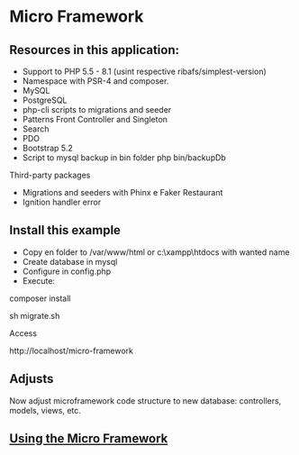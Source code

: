 # Micro Framework

## Resources in this application:

- Support to PHP 5.5 - 8.1 (usint respective ribafs/simplest-version)
- Namespace with PSR-4 and composer.
- MySQL
- PostgreSQL
- php-cli scripts to migrations and seeder
- Patterns Front Controller and Singleton
- Search
- PDO
- Bootstrap 5.2
- Script to mysql backup in bin folder
    php bin/backupDb

Third-party packages

- Migrations and seeders with Phinx e Faker Restaurant
- Ignition handler error

## Install this example

- Copy en folder to /var/www/html or c:\xampp\htdocs with wanted name
- Create database in mysql
- Configure in config.php
- Execute:

composer install

sh migrate.sh

Access

http://localhost/micro-framework

## Adjusts

Now adjust microframework code structure to new database: controllers, models, views, etc.


## [Using the Micro Framework](using.md)

